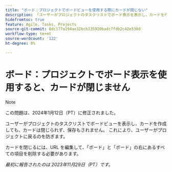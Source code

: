 ```yaml
---
title: "ボード：プロジェクトでボードビューを使用する際にカードが閉じない"
description: 「ユーザーがプロジェクトのタスクリストでボード表示を表示し、カードを作成しても、カードは閉じられず、保存もされません。 これにより、ユーザーがプロジェクトに戻るのを防ぎます。」
hidefromtoc: true
feature: Agile, Tasks, Projects
source-git-commit: 8dc177a194ae32bcb135910badc7fdb2c42e530d
workflow-type: tm+mt
source-wordcount: '122'
ht-degree: 8%

---
```



# ボード：プロジェクトでボード表示を使用すると、カードが閉じません

>[!NOTE]
>
>この問題は、2024年1月12日（PT）に修正されました。

ユーザーがプロジェクトのタスクリストでボードビューを表示し、カードを作成しても、カードは閉じられず、保存もされません。 これにより、ユーザーがプロジェクトに戻るのを防ぎます。

カードを閉じるには、URL を編集して、「ボード」と「ボード」の右にあるすべての項目を削除する必要があります。

_最初に報告されたのは 2023年11月29日（PT）です。_
